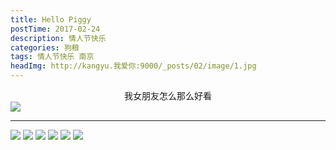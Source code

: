 ```yaml
---
title: Hello Piggy
postTime: 2017-02-24
description: 情人节快乐
categories: 狗粮
tags: 情人节快乐 南京
headImg: http://kangyu.我爱你:9000/_posts/02/image/1.jpg
---
```

<center>我女朋友怎么那么好看</center>
<image class="myImg" src="http://kangyu.我爱你:9000/_posts/02/image/1.jpg">
<hr/>
<image class="myImg" src="http://kangyu.我爱你:9000/_posts/02/image/2.jpg">
<image class="myImg" src="http://kangyu.我爱你:9000/_posts/02/image/3.jpg">
<image class="myImg" src="http://kangyu.我爱你:9000/_posts/02/image/4.jpg">
<image class="myImg" src="http://kangyu.我爱你:9000/_posts/02/image/5.jpg">
<image class="myImg" src="http://kangyu.我爱你:9000/_posts/02/image/6.jpg">
<image class="myImg" src="http://kangyu.我爱你:9000/_posts/02/image/7.jpg">